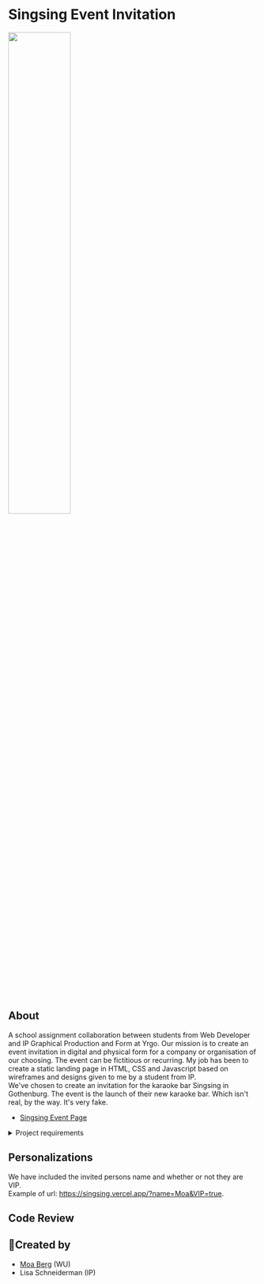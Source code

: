 # Singsing Event Invitation

<img src="https://media.giphy.com/media/m7yD4DR4k0XPULVTYf/giphy.gif" width="50%" />

## About

A school assignment collaboration between students from Web Developer and IP Graphical Production and Form at Yrgo.
Our mission is to create an event invitation in digital and physical form for a company or organisation of our choosing. The event can be fictitious or recurring.
My job has been to create a static landing page in HTML, CSS and Javascript based on wireframes and designs given to me by a student from IP.
<br>
We've chosen to create an invitation for the karaoke bar Singsing in Gothenburg. The event is the launch of their new karaoke bar. Which isn't real, by the way. It's very fake.
<br>

- [Singsing Event Page](https://singsing.vercel.app/)
  <br>

<details><summary>Project requirements</summary>

- A unique landing page that follows the graphic manner of the chosen company.
- The landing page should be responsive and be built mobile first and follow the accessibility standard of WCAG (https://a11yproject.com/checklist/).
- The landing page needs to contain at least five animations, one of which must be an in-animation when the page is first displayed.
- It should have a CTA where visitors can sign up to the event through a form, the form only needs to be visual.
- The site should be personalized with a link that can be sent out with query parameters (https://davidwalsh.name/query-string-javascript). The site should contain at least two different personalizations.
- The site should be built statically using HTML, CSS and Javascript.
- The landning page has to be pushed to a public repository on Github.
- It should also be hosted on a hosting service such as Netlify, Vercel or GitHub Pages.
- The landing page should be optimized and have as high a score as possible on https://web.dev/ by using a bundler such as Parcel.
- Each group must submit a review of another group the day before the presentation. Code reviews must be submitted with a pull request.
  </details>

## Personalizations

We have included the invited persons name and whether or not they are VIP.
<br>
Example of url: https://singsing.vercel.app/?name=Moa&VIP=true.

## Code Review

## 🎈Created by

- [Moa Berg](https://github.com/moasannacatharina) (WU)
- Lisa Schneiderman (IP)
